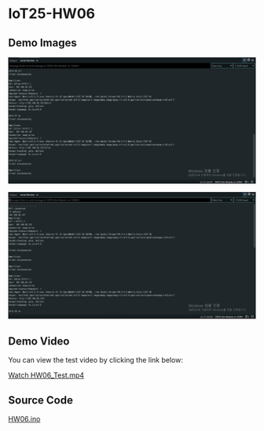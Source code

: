 # IoT25-HW06

## Demo Images

![Photo 1](HW06_01.png)  

![Photo 2](HW06_02.png)  

## Demo Video

You can view the test video by clicking the link below:

[Watch HW06_Test.mp4](HW06_Test.mp4)

## Source Code

[HW06.ino](HW06.ino)
